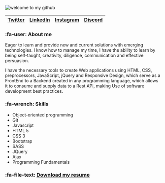 ![welcome to my github](https://i.imgur.com/jAlnF9B.png "wekcome to my github")

| [Twitter](https://twitter.com/osman_alejandro "Twitter") | [LinkedIn](https://www.linkedin.com/in/osman-az/ "LinkedIn") | [Instagram](https://www.instagram.com/osman_alejandro/ "Instagram") | [Discord](https://discord.gg/6YWZYefa "Discord") |
| ------------ | ------------ | ------------ | ------------ |

### :fa-user: **About me**
Eager to learn and provide new and current solutions with emerging technologies. I know how to manage my time, I have the ability to learn by being self-taught, creativity, diligence, communication and effective persuasion.

I have the necessary tools to create Web applications using HTML, CSS, preprocessors, JavaScript, jQuery and Responsive Design, which serve as a FrontEnd to a Backend created in any programming language, which allows it to consume and supply data to a Rest API, making Use of software development best practices.

### :fa-wrench: **Skills**
- Object-oriented programming
- Git
- Javascript
- HTML 5
- CSS 3
- Bootstrap
- SASS
- JQuery
- Ajax
- Programming Fundamentals

### :fa-file-text: **[Download my resume](https://drive.google.com/file/d/1vS-nJV9Bedc6loWR5LtBD4xdrj78p4r9/view?usp=sharing "My resume")**
